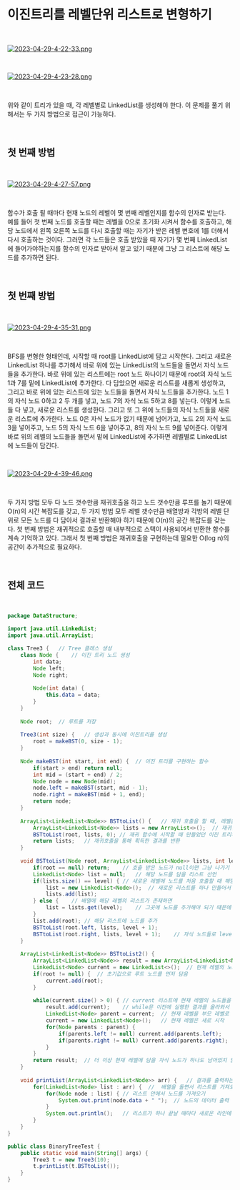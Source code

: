 # 이진트리를 레벨단위 리스트로 변형하기

</br>

[![2023-04-29-4-22-33.png](https://i.postimg.cc/Nf6YWr51/2023-04-29-4-22-33.png)](https://postimg.cc/9rQv90PM)

</br>

[![2023-04-29-4-23-28.png](https://i.postimg.cc/59v62yXt/2023-04-29-4-23-28.png)](https://postimg.cc/4nfJ8JbC)

</br>

위와 같이 트리가 있을 때, 각 레벨별로 LinkedList를 생성해야 한다. 이 문제를 풀기 위해서는 두 가지 방법으로 접근이 가능하다. 

</br>

## 첫 번째 방법

</br>

[![2023-04-29-4-27-57.png](https://i.postimg.cc/vZvPFGrq/2023-04-29-4-27-57.png)](https://postimg.cc/LJnkjK0L)

</br>

함수가 호출 될 때마다 현재 노드의 레벨이 몇 번째 레벨인지를 함수의 인자로 받는다. 예를 들어 첫 번째 노드를 호출할 때는 레벨을 0으로 초기화 시켜서 함수를 호출하고, 해당 노드에서 왼쪽 오른쪽 노드를 다시 호출할 때는 자기가 받은 레벨 변호에 1를 더해서 다시 호출하는 것이다. 그러면 각 노드들은 호출 받았을 때 자기가 몇 번째 LinkedList에 들어가야하는지를 함수의 인자로 받아서 알고 있기 때문에 그냥 그 리스트에 해당 노드를 추가하면 된다.

</br>

## 첫 번째 방법

</br>

[![2023-04-29-4-35-31.png](https://i.postimg.cc/nzsbhXTc/2023-04-29-4-35-31.png)](https://postimg.cc/ygzrfYww)

</br>

BFS를 변형한 형태인데, 시작할 때 root를 LinkedList에 담고 시작한다. 그리고 새로운 LinkedList 하나를 추가해서 바로 위에 있는 LinkedList의 노드들을 돌면서 자식 노드들을 추가한다. 바로 위에 있는 리스트에는 root 노드 하나이기 때문에 root의 자식 노드 1과 7를 밑에 LinkedList에 추가한다. 다 담았으면 새로운 리스트를 새롭게 생성하고, 그리고 바로 위에 있는 리스트에 있는 노드들을 돌면서 자식 노드들을 추가한다. 노드 1의 자식 노드 0하고 2 두 개를 넣고, 노드 7의 자식 노드 5하고 8를 넣는다. 이렇게 노드들 다 넣고, 새로운 리스트를 생성한다. 그리고 또 그 위에 노드들의 자식 노드들을 새로운 리스트에 추가한다. 노드 0은 자식 노드가 없기 때문에 넘어가고, 노드 2의 자식 노드 3을 넣어주고, 노드 5의 자식 노드 6을 넣어주고, 8의 자식 노드 9를 넣어준다. 이렇게 바로 위의 레벨의 노드들을 돌면서 밑에 LinkedList에 추가하면 레벨별로 LinkedList에 노드들이 담긴다.

</br>

[![2023-04-29-4-39-46.png](https://i.postimg.cc/VLJrPgX3/2023-04-29-4-39-46.png)](https://postimg.cc/PPkrmm34)

</br>

두 가지 방법 모두 다 노드 갯수만큼 재귀호출을 하고 노드 갯수만큼 루프를 놀기 때문에 O(n)의 시간 복잡도를 갖고, 두 가지 방법 모두 레벨 갯수만큼 배열방과 각방의 레벨 단위로 모든 노드를 다 담아서 결과로 반환해야 하기 때문에 O(n)의 공간 복잡도를 갖는다. 첫 번째 방법은 재귀적으로 호출할 때 내부적으로 스택이 사용되어서 반환한 함수를 계속 기억하고 있다. 그래서 첫 번째 방법은 재귀호출을 구현하는데 필요한 O(log n)의 공간이 추가적으로 필요하다.

</br>

## 전체 코드

</br>

``` java
package DataStructure;

import java.util.LinkedList;
import java.util.ArrayList;

class Tree3 {	// Tree 클래스 생성 
	class Node {	// 이진 트리 노드 생성 
		int data;
		Node left;
		Node right;
		
		Node(int data) {
			this.data = data;
		}
	}
	
	Node root;	// 루트를 저장 
	
	Tree3(int size) {	// 생성과 동시에 이진트리를 생성 
		root = makeBST(0, size - 1);
	}
	
	Node makeBST(int start, int end) {	// 이진 트리를 구현하는 함수 
		if(start > end) return null;
		int mid = (start + end) / 2;
		Node node = new Node(mid);
		node.left = makeBST(start, mid - 1);
		node.right = makeBST(mid + 1, end);
		return node;
	}
	
	ArrayList<LinkedList<Node>> BSTtoList() {	// 재귀 호출을 할 때, 레벨을 함수의 인자로 받아 LinkedList에 추가하는 함수  
		ArrayList<LinkedList<Node>> lists = new ArrayList<>();	// 재귀함수를 호출하기 전에 함수를 호출할 초기값들을 던져줄 함수를 구현, 결과값으로 넘겨줄 배열방을 만들어서 그 안에 LinkedList들을 담아서 반환
		BSTtoList(root, lists, 0); // 재귀 함수에 시작할 때 만들었던 이진 트리의 시작 노드와 결과를 담을 배열방 주소, 그리고 현재 레벨 0이라고 알려주는 함수를 호출 
		return lists;	// 재귀호출을 통해 획득한 결과를 반환 
	}
	
	void BSTtoList(Node root, ArrayList<LinkedList<Node>> lists, int level) {	// 재귀 함수 정의 
		if(root == null) return;	// 호출 받은 노드가 null이면 그냥 나가기 , 재귀 호출에서는 어디서 멈출지를 명시하는 것은 매우 중요하다. 
		LinkedList<Node> list = null;	// 해당 노드를 담을 리스트 선언 
		if(lists.size() == level) {	// 새로운 레벨에 노드를 처음 호출할 때 해당 레벨의 리스트가 배열방에 존재하지 않기 때문에 
			list = new LinkedList<Node>();	// 새로운 리스트를 하나 만들어서 배열에 추가 
			lists.add(list);
		} else {	// 배열에 해당 레벨의 리스트가 존재하면 
			list = lists.get(level);	// 그곳에 노드를 추가해야 되기 떄문에 레벨 번호로 기존에 있는 리스트의 시작 주소를 획득해 온다. 
		}
		list.add(root);	// 해당 리스트에 노드를 추가 
		BSTtoList(root.left, lists, level + 1);
		BSTtoList(root.right, lists, level + 1);	// 자식 노드들로 level + 1하여 재귀 호출 
	}
	
	ArrayList<LinkedList<Node>> BSTtoList2() {
		ArrayList<LinkedList<Node>> result = new ArrayList<LinkedList<Node>>();	// 결과값을 담을 배열을 선언 
		LinkedList<Node> current = new LinkedList<>();	// 현재 레벨의 노드를 담을 LinkedList 선언 
		if(root != null) {	// 초기값으로 루트 노드를 먼저 담음 
			current.add(root);
		}
		
		while(current.size() > 0) {	// current 리스트에 현재 레벨의 노드들을 담기 위해 현재 레벨에 노드가 있는 동안에는 계속 반복 
			result.add(current);	// while문 이전에 실행한 결과를 올라와서 배열방에 담고 또 새로운 레벨을 시작하는데 처음 시작할 때는 루트 노드를 current에 담았기 때문에 첫 번째 레벨에는 루트만 하나 담기게 된다. 
			LinkedList<Node> parent = current;	// 현재 레벨을 부모 레벨로 변경 
			current = new LinkedList<Node>();	// 현재 레벨은 새로 시작 
			for(Node parents : parent) {
				if(parents.left != null) current.add(parents.left);
				if(parents.right != null) current.add(parents.right);	// 왼쪽이나 오른쪽에 자식이 있으면 현재 레벨에 모두 추가 
			}
		}
		return result;	// 더 이상 현재 레벨에 담을 자식 노드가 하나도 남아있지 않으면 결과 리스트를 담은 배열을 반환 
	}
	
	void printList(ArrayList<LinkedList<Node>> arr) {	// 결과를 출력하는 함수 
		for(LinkedList<Node> list : arr) {	// 	배열을 돌면서 리스트를 가져오기 
			for(Node node : list) {	// 리스트 안에서 노드를 가져오기 
				System.out.print(node.data + " ");	// 노드의 데이터 출력 
			}
			System.out.println();	// 리스트가 하나 끝날 때마다 새로운 라인에 출력 
		}
	}
}

public class BinaryTreeTest {
	public static void main(String[] args) {
		Tree3 t = new Tree3(10);
		t.printList(t.BSTtoList());
	}
}
```